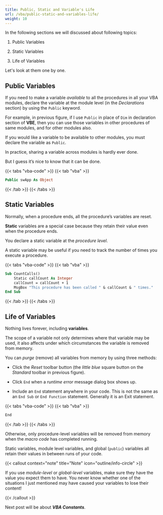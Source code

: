 ```yaml
---
title: Public, Static and Variable's Life
url: /vba/public-static-and-variables-life/
weight: 10
---
```


In the following sections we will discussed about following topics: 

1. Public Variables

2. Static Variables

3. Life of Variables

Let's look at them one by one.

## Public Variables

If you need to make a variable *available* to all the procedures in all your VBA modules, declare the variable at the module level (in the *Declarations* section) by using the `Public` keyword. 

For example, in previous figure, if I use `Public` in place of `Dim` in declaration section of **VBE**, then you can use those variables in other procedures of same modules, and for other modules also. 

If you would like a variable to be available to other modules, you must declare the variable as `Public`. 

In practice, sharing a variable across modules is hardly ever done. 

But I guess it’s nice to know that it can be done. 

{{< tabs "vba-code" >}}
{{< tab "vba" >}}

```vb {lineNos=true lineNoStart=1}
Public swApp As Object
```

{{< /tab >}}
{{< /tabs >}}

## Static Variables

Normally, when a procedure ends, all the procedure’s variables are reset. 

**Static** variables are a special case because they retain their value even when the procedure ends. 

You declare a static variable at the *procedure level*. 

A static variable may be useful if you need to track the number of times you execute a procedure. 

{{< tabs "vba-code" >}}
{{< tab "vba" >}}

```vb {lineNos=true lineNoStart=1}
Sub CountCalls()
    Static callCount As Integer
    callCount = callCount + 1
    MsgBox "This procedure has been called " & callCount & " times."
End Sub
```

{{< /tab >}}
{{< /tabs >}}

## Life of Variables

Nothing lives forever, including **variables**. 

The scope of a variable not only determines where that variable may be used, it also affects under which circumstances the variable is removed from memory. 

You can *purge* (remove) all variables from memory by using three methods:

* Click the *Reset* toolbar button (the *little blue* square button on the *Standard* toolbar in previous figure).

* Click `End` when a *runtime error* message dialog box shows up.

* Include an `End` statement anywhere in your code. This is not the same as an `End Sub` or `End Function` statement. Generally it is an Exit statement. 

{{< tabs "vba-code" >}}
{{< tab "vba" >}}

```vb {lineNos=true lineNoStart=1}
End
```

{{< /tab >}}
{{< /tabs >}}

Otherwise, only procedure-level variables will be removed from memory when the *macro code* has completed running.
 
Static variables, module level variables, and global (`public`) variables all retain their values in between runs of your code. 

{{< callout context="note" title="Note" icon="outline/info-circle" >}}

If you use *module-level* or *global-level* variables, make sure they have the value you expect them to have. You never know whether one of the situations I just mentioned may have caused your variables to lose their content! 

{{< /callout >}}

Next post will be about ***VBA Constants***.
